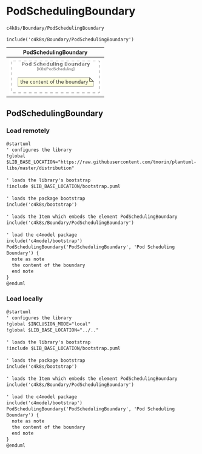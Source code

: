 # PodSchedulingBoundary


```text
c4k8s/Boundary/PodSchedulingBoundary
```

```text
include('c4k8s/Boundary/PodSchedulingBoundary')
```



| PodSchedulingBoundary |
| :---: |
| ![illustration for PodSchedulingBoundary](../../c4k8s/Boundary/PodSchedulingBoundary.Local.png) |




## PodSchedulingBoundary

### Load remotely
```plantuml
@startuml
' configures the library
!global $LIB_BASE_LOCATION="https://raw.githubusercontent.com/tmorin/plantuml-libs/master/distribution"

' loads the library's bootstrap
!include $LIB_BASE_LOCATION/bootstrap.puml

' loads the package bootstrap
include('c4k8s/bootstrap')

' loads the Item which embeds the element PodSchedulingBoundary
include('c4k8s/Boundary/PodSchedulingBoundary')

' load the c4model package
include('c4model/bootstrap')
PodSchedulingBoundary('PodSchedulingBoundary', 'Pod Scheduling Boundary') {
  note as note
  the content of the boundary
  end note
}
@enduml
```

### Load locally
```plantuml
@startuml
' configures the library
!global $INCLUSION_MODE="local"
!global $LIB_BASE_LOCATION="../.."

' loads the library's bootstrap
!include $LIB_BASE_LOCATION/bootstrap.puml

' loads the package bootstrap
include('c4k8s/bootstrap')

' loads the Item which embeds the element PodSchedulingBoundary
include('c4k8s/Boundary/PodSchedulingBoundary')

' load the c4model package
include('c4model/bootstrap')
PodSchedulingBoundary('PodSchedulingBoundary', 'Pod Scheduling Boundary') {
  note as note
  the content of the boundary
  end note
}
@enduml
```

